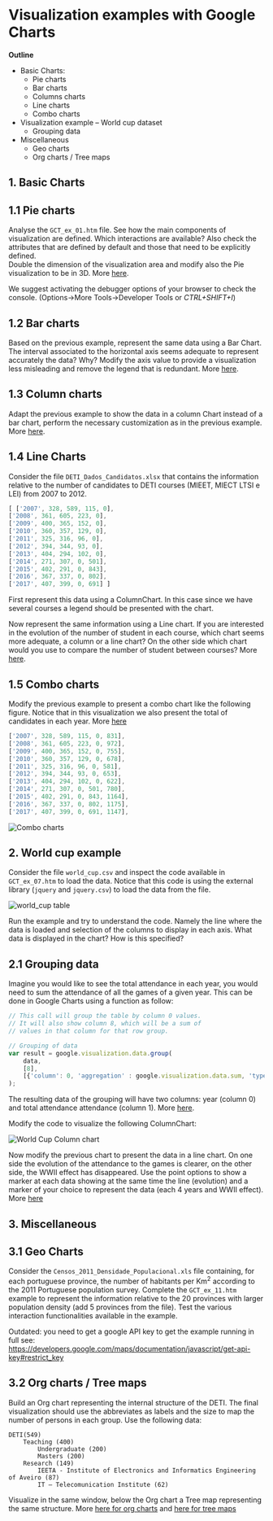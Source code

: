 # Visualization examples with Google Charts

__Outline__
* Basic Charts: 
    *	Pie charts
    *	Bar charts
    *	Columns charts
    *	Line charts
    *	Combo charts
* Visualization example – World cup dataset
    * Grouping data
* Miscellaneous
    * Geo charts
    * Org charts / Tree maps


## 1. Basic Charts
## 1.1 Pie charts
Analyse the `GCT_ex_01.htm` file. See how the main components of visualization are defined. Which interactions are available? Also check the attributes that are defined by default and those that need to be explicitly defined.  
Double the dimension of the visualization area and modify also the Pie visualization to be in 3D. More [here](https://developers.google.com/chart/interactive/docs/gallery/piechart).

We suggest activating the debugger options of your browser to check the console. (Options->More Tools->Developer Tools or _CTRL+SHIFT+I_)

## 1.2 Bar charts
Based on the previous example, represent the same data using a Bar Chart. 
The interval associated to the horizontal axis seems adequate to represent accurately the data? Why? Modify the axis value to provide a visualization less misleading and remove the legend that is redundant. More [here](https://developers.google.com/chart/interactive/docs/gallery/barchart).

## 1.3 Column charts

Adapt the previous example to show the data in a column Chart instead of a bar chart, perform the necessary customization as in the previous example. More [here](https://developers.google.com/chart/interactive/docs/gallery/columnchart).

## 1.4	Line Charts

Consider the file `DETI_Dados_Candidatos.xlsx` that contains the information relative to the number of candidates to DETI courses (MIEET, MIECT  LTSI e LEI) from 2007 to 2012.

``` javascript
[ ['2007', 328, 589, 115, 0],
['2008', 361, 605, 223, 0],
['2009', 400, 365, 152, 0], 
['2010', 360, 357, 129, 0],
['2011', 325, 316, 96, 0],
['2012', 394, 344, 93, 0],
['2013', 404, 294, 102, 0],
['2014', 271, 307, 0, 501],
['2015', 402, 291, 0, 843],
['2016', 367, 337, 0, 802],
['2017', 407, 399, 0, 691] ]
```

First represent this data using a ColumnChart. In this case since we have several courses a legend should be presented with the chart.	

Now represent the same information using a Line chart. If you are interested in the evolution of the number of student in each course, which chart seems more adequate, a column or a line chart? On the other side which chart would you use to compare the number of student between courses? More [here](https://developers.google.com/chart/interactive/docs/gallery/linechart).

## 1.5 Combo charts
Modify the previous example to present a combo chart like the following figure. Notice that in this visualization we also present the total of candidates in each year. 
More [here](https://developers.google.com/chart/interactive/docs/gallery/combochart)
``` javascript
['2007', 328, 589, 115, 0, 831],
['2008', 361, 605, 223, 0, 972],
['2009', 400, 365, 152, 0, 755], 
['2010', 360, 357, 129, 0, 678],
['2011', 325, 316, 96, 0, 581],
['2012', 394, 344, 93, 0, 653],
['2013', 404, 294, 102, 0, 622],
['2014', 271, 307, 0, 501, 780],
['2015', 402, 291, 0, 843, 1164],
['2016', 367, 337, 0, 802, 1175],
['2017', 407, 399, 0, 691, 1147],
```


![Combo charts](./combochart_worldcup.png)

## 2. World cup example
Consider the file `world_cup.csv` and inspect the code available in `GCT_ex_07.htm` to load the data. Notice that this code is using the external library (`jquery` and `jquery.csv`) to load the data from the file.  

![world_cup table](./WorldCup_Table.png)

Run the example and try to understand the code. Namely the line where the data is loaded and selection of the columns to display in each axis.
What data is displayed in the chart? How is this specified?

## 2.1 Grouping data
Imagine you would like to see the total attendance in each year, you would need to sum the attendance of all the games of a given year. This can be done in Google Charts using a function as follow:
``` javascript
// This call will group the table by column 0 values.
// It will also show column 8, which will be a sum of
// values in that column for that row group.

// Grouping of data
var result = google.visualization.data.group(
	data,
	[8],
	[{'column': 0, 'aggregation' : google.visualization.data.sum, 'type' : 'number'}]
);
```
The resulting data of the grouping will have two columns: year (column 0) and total attendance attendance (column 1). More [here](https://developers.google.com/chart/interactive/docs/reference#data-manipulation-methods).

Modify the code to visualize the following ColumnChart:

![World Cup Column chart](./world_cup_attendance.png)

Now modify the previous chart to present the data in a line chart. On one side the evolution of the attendance to the games is clearer, on the other side, the WWII effect has disappeared. 
Use the point options to show a marker at each data showing at the same time the line (evolution) and a marker of your choice to represent the data (each 4 years and WWII effect). More [here](https://developers.google.com/chart/interactive/docs/points)


## 3. Miscellaneous
## 3.1 Geo Charts
Consider the `Censos_2011_Densidade_Populacional.xls` file containing, for each portuguese province, the number of habitants per Km<sup>2</sup> according to the 2011 Portuguese population survey.
Complete the `GCT_ex_11.htm` example to represent the information relative to the 20 provinces with larger population density (add 5 provinces from the file).
Test the various interaction functionalities available in the example.

Outdated: you need to get a google API key to get the example running in full see: https://developers.google.com/maps/documentation/javascript/get-api-key#restrict_key

## 3.2 Org charts / Tree maps
Build an Org chart representing the internal structure of the DETI. The final visualization should use the abbreviates as labels and the size to map the number of persons in each group. Use the following data:
```
DETI(549)
    Teaching (400)
        Undergraduate (200)
        Masters (200)
    Research (149)
        IEETA - Institute of Electronics and Informatics Engineering of Aveiro (87)
        IT – Telecomunication Institute (62)
```

Visualize in the same window, below the Org chart a Tree map representing the same structure. More [here for org charts](https://developers.google.com/chart/interactive/docs/gallery/orgchart) and [here for tree maps](https://developers.google.com/chart/interactive/docs/gallery/treemap)
